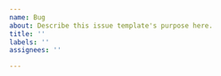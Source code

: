 ```yaml
---
name: Bug
about: Describe this issue template's purpose here.
title: ''
labels: ''
assignees: ''

---
```



